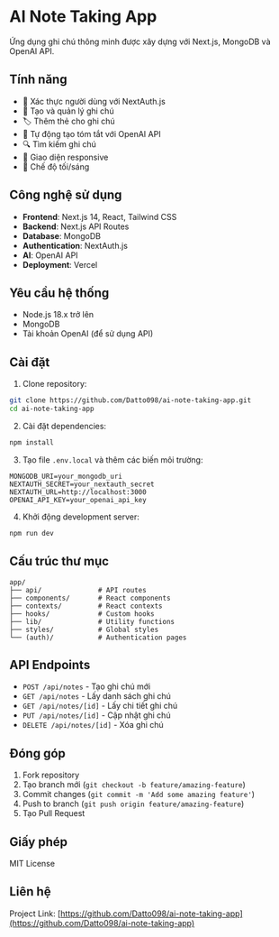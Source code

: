 # AI Note Taking App

Ứng dụng ghi chú thông minh được xây dựng với Next.js, MongoDB và OpenAI API.

## Tính năng

-   🔐 Xác thực người dùng với NextAuth.js
-   📝 Tạo và quản lý ghi chú
-   🏷️ Thêm thẻ cho ghi chú
-   🤖 Tự động tạo tóm tắt với OpenAI API
-   🔍 Tìm kiếm ghi chú
-   📱 Giao diện responsive
-   🌙 Chế độ tối/sáng

## Công nghệ sử dụng

-   **Frontend**: Next.js 14, React, Tailwind CSS
-   **Backend**: Next.js API Routes
-   **Database**: MongoDB
-   **Authentication**: NextAuth.js
-   **AI**: OpenAI API
-   **Deployment**: Vercel

## Yêu cầu hệ thống

-   Node.js 18.x trở lên
-   MongoDB
-   Tài khoản OpenAI (để sử dụng API)

## Cài đặt

1. Clone repository:

```bash
git clone https://github.com/Datto098/ai-note-taking-app.git
cd ai-note-taking-app
```

2. Cài đặt dependencies:

```bash
npm install
```

3. Tạo file `.env.local` và thêm các biến môi trường:

```env
MONGODB_URI=your_mongodb_uri
NEXTAUTH_SECRET=your_nextauth_secret
NEXTAUTH_URL=http://localhost:3000
OPENAI_API_KEY=your_openai_api_key
```

4. Khởi động development server:

```bash
npm run dev
```

## Cấu trúc thư mục

```
app/
├── api/              # API routes
├── components/       # React components
├── contexts/         # React contexts
├── hooks/            # Custom hooks
├── lib/              # Utility functions
├── styles/           # Global styles
└── (auth)/           # Authentication pages
```

## API Endpoints

-   `POST /api/notes` - Tạo ghi chú mới
-   `GET /api/notes` - Lấy danh sách ghi chú
-   `GET /api/notes/[id]` - Lấy chi tiết ghi chú
-   `PUT /api/notes/[id]` - Cập nhật ghi chú
-   `DELETE /api/notes/[id]` - Xóa ghi chú

## Đóng góp

1. Fork repository
2. Tạo branch mới (`git checkout -b feature/amazing-feature`)
3. Commit changes (`git commit -m 'Add some amazing feature'`)
4. Push to branch (`git push origin feature/amazing-feature`)
5. Tạo Pull Request

## Giấy phép

MIT License

## Liên hệ

Project Link: [https://github.com/Datto098/ai-note-taking-app](https://github.com/Datto098/ai-note-taking-app)
